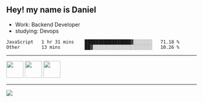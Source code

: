 ## Hey! my name is Daniel

- Work: Backend Developer
- studying: Devops

<!--START_SECTION:waka-->

```text
JavaScript   1 hr 31 mins    █████████████████▓░░░░░░░   71.18 %
Other        13 mins         ██▓░░░░░░░░░░░░░░░░░░░░░░   10.26 %
```

<!--END_SECTION:waka-->
    

<hr>
<div>
    <img height="45" src="https://img.icons8.com/color/48/000000/nodejs.png"/>
    <img height="45" src="https://www.vectorlogo.zone/logos/golang/golang-ar21.svg">
    <img height="45" src="https://www.vectorlogo.zone/logos/nestjs/nestjs-icon.svg">
</div>
<hr>
<div>
    <a href="https://www.linkedin.com/in/daniel-lucas-bb7b82193/" target="_blank">
        <img src="https://img.shields.io/badge/LinkedIn-0077B5?style=for-the-badge&logo=linkedin&logoColor=white">
    </a>
</div>
